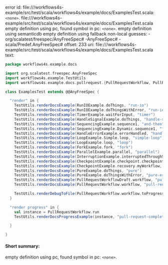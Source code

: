 error id: file://<WORKSPACE>/workflows4s-example/src/test/scala/workflows4s/example/docs/ExamplesTest.scala:`<none>`.
file://<WORKSPACE>/workflows4s-example/src/test/scala/workflows4s/example/docs/ExamplesTest.scala
empty definition using pc, found symbol in pc: `<none>`.
empty definition using semanticdb
empty definition using fallback
non-local guesses:
	 -org/scalatest/freespec/AnyFreeSpec#
	 -AnyFreeSpec#
	 -scala/Predef.AnyFreeSpec#
offset: 233
uri: file://<WORKSPACE>/workflows4s-example/src/test/scala/workflows4s/example/docs/ExamplesTest.scala
text:
```scala
package workflows4s.example.docs

import org.scalatest.freespec.AnyFreeSpec
import workflows4s.example.TestUtils
import workflows4s.example.docs.pullrequest.{PullRequestWorkflow, PullRequestWorkflowDraft}

class ExamplesTest extends @@AnyFreeSpec {

  "render" in {
    TestUtils.renderDocsExample(RunIOExample.doThings, "run-io")
    TestUtils.renderDocsExample(RunIOExample.doThingsWithError, "run-io-error")
    TestUtils.renderDocsExample(TimerExample.waitForInput, "timer")
    TestUtils.renderDocsExample(HandleSignalExample.doThings, "handle-signal")
    TestUtils.renderDocsExample(SequencingExample.sequence1, "and-then")
    TestUtils.renderDocsExample(SequencingExample.Dynamic.sequence1, "flat-map")
    TestUtils.renderDocsExample(HandleErrorExample.errorHandled, "handle-error-with")
    TestUtils.renderDocsExample(LoopExample.Simple.loop, "simple-loop")
    TestUtils.renderDocsExample(LoopExample.loop, "loop")
    TestUtils.renderDocsExample(ForkExample.fork, "fork")
    TestUtils.renderDocsExample(ParallelExample.parallel, "parallel")
    TestUtils.renderDocsExample(InterruptionExample.interruptedThroughSignal, "interruption-signal")
    TestUtils.renderDocsExample(CheckpointExample.checkpoint.checkpointed, "checkpoint", technical = true)
    TestUtils.renderDocsExample(CheckpointExample.recovery.myWorkflow, "recovery", technical = true)
    TestUtils.renderDocsExample(PureExample.doThings, "pure")
    TestUtils.renderDocsExample(PureExample.doThingsWithError, "pure-error")
    TestUtils.renderDocsExample(PullRequestWorkflowDraft.workflow, "pull-request-draft")
    TestUtils.renderDocsExample(PullRequestWorkflow.workflow, "pull-request")

    TestUtils.renderDebugToFile(PullRequestWorkflow.workflow.toProgress, "docs/pull-request.debug.txt")
  }

  "render progress" in {
    val instance = PullRequestWorkflow.run
    TestUtils.renderDocsProgressExample(instance, "pull-request-completed")

  }

}

```


#### Short summary: 

empty definition using pc, found symbol in pc: `<none>`.